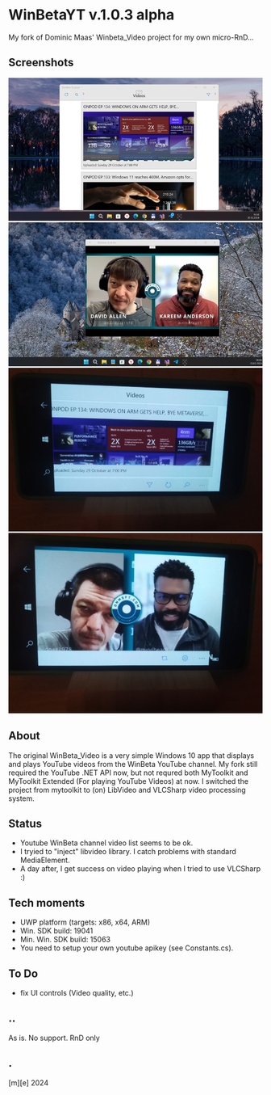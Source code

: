 # WinBetaYT v.1.0.3 alpha

My fork of Dominic Maas' Winbeta_Video project for my own micro-RnD...


## Screenshots
![x64](/Images/shot01.png)
![x64](/Images/shot02.png)
![ARM](/Images/shot03.png)
![ARM](/Images/shot04.png)


## About
The original WinBeta_Video is a very simple Windows 10 app that displays and plays YouTube videos 
from the WinBeta YouTube channel.
My fork still required the YouTube .NET API now, but not requred both MyToolkit and MyToolkit Extended (For playing YouTube Videos) at now.
I switched the project from mytoolkit to (on) LibVideo and VLCSharp video processing system.


## Status
- Youtube WinBeta channel video list seems to be ok.
- I tryied to "inject" libvideo library. I catch problems with standard MediaElement. 
- A day after, I get success on video playing when I tried to use VLCSharp :) 


## Tech moments
- UWP platform (targets: x86, x64, ARM)
- Win. SDK build: 19041 
- Min. Win. SDK build: 15063 
- You need to setup your own youtube apikey (see Constants.cs).


## To Do
* fix UI controls (Video quality, etc.)

## ..

As is. No support. RnD only

## .
[m][e] 2024